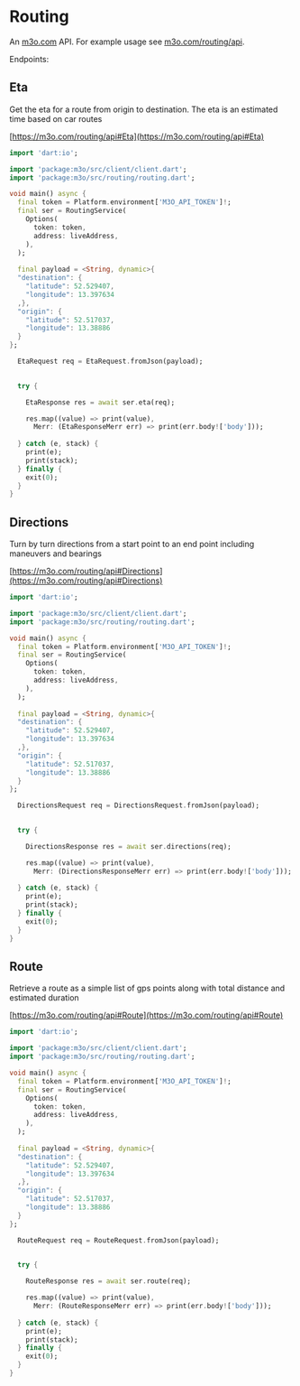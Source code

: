 # Routing

An [m3o.com](https://m3o.com) API. For example usage see [m3o.com/routing/api](https://m3o.com/routing/api).

Endpoints:

## Eta

Get the eta for a route from origin to destination. The eta is an estimated time based on car routes


[https://m3o.com/routing/api#Eta](https://m3o.com/routing/api#Eta)

```dart
import 'dart:io';

import 'package:m3o/src/client/client.dart';
import 'package:m3o/src/routing/routing.dart';

void main() async {
  final token = Platform.environment['M3O_API_TOKEN']!;
  final ser = RoutingService(
    Options(
      token: token,
      address: liveAddress,
    ),
  );
 
  final payload = <String, dynamic>{
  "destination": {
    "latitude": 52.529407,
    "longitude": 13.397634
  ,},
  "origin": {
    "latitude": 52.517037,
    "longitude": 13.38886
  }
};

  EtaRequest req = EtaRequest.fromJson(payload);

  
  try {

	EtaResponse res = await ser.eta(req);

    res.map((value) => print(value),
	  Merr: (EtaResponseMerr err) => print(err.body!['body']));	
  
  } catch (e, stack) {
    print(e);
	print(stack);
  } finally {
    exit(0);
  }
}
```
## Directions

Turn by turn directions from a start point to an end point including maneuvers and bearings


[https://m3o.com/routing/api#Directions](https://m3o.com/routing/api#Directions)

```dart
import 'dart:io';

import 'package:m3o/src/client/client.dart';
import 'package:m3o/src/routing/routing.dart';

void main() async {
  final token = Platform.environment['M3O_API_TOKEN']!;
  final ser = RoutingService(
    Options(
      token: token,
      address: liveAddress,
    ),
  );
 
  final payload = <String, dynamic>{
  "destination": {
    "latitude": 52.529407,
    "longitude": 13.397634
  ,},
  "origin": {
    "latitude": 52.517037,
    "longitude": 13.38886
  }
};

  DirectionsRequest req = DirectionsRequest.fromJson(payload);

  
  try {

	DirectionsResponse res = await ser.directions(req);

    res.map((value) => print(value),
	  Merr: (DirectionsResponseMerr err) => print(err.body!['body']));	
  
  } catch (e, stack) {
    print(e);
	print(stack);
  } finally {
    exit(0);
  }
}
```
## Route

Retrieve a route as a simple list of gps points along with total distance and estimated duration


[https://m3o.com/routing/api#Route](https://m3o.com/routing/api#Route)

```dart
import 'dart:io';

import 'package:m3o/src/client/client.dart';
import 'package:m3o/src/routing/routing.dart';

void main() async {
  final token = Platform.environment['M3O_API_TOKEN']!;
  final ser = RoutingService(
    Options(
      token: token,
      address: liveAddress,
    ),
  );
 
  final payload = <String, dynamic>{
  "destination": {
    "latitude": 52.529407,
    "longitude": 13.397634
  ,},
  "origin": {
    "latitude": 52.517037,
    "longitude": 13.38886
  }
};

  RouteRequest req = RouteRequest.fromJson(payload);

  
  try {

	RouteResponse res = await ser.route(req);

    res.map((value) => print(value),
	  Merr: (RouteResponseMerr err) => print(err.body!['body']));	
  
  } catch (e, stack) {
    print(e);
	print(stack);
  } finally {
    exit(0);
  }
}
```
